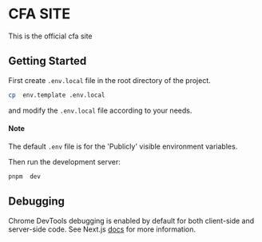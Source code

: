 # CFA SITE

This is the official cfa site

## Getting Started

First create `.env.local` file in the root directory of the project.

```bash
cp  env.template .env.local
```

and modify the `.env.local` file according to your needs.

#### Note

The default `.env` file is for the 'Publicly' visible environment variables.

Then run the development server:

```bash
pnpm  dev
```

## Debugging

Chrome DevTools debugging is enabled by default for both client-side and server-side code. See Next.js [docs](https://nextjs.org/docs/advanced-features/debugging#debugging-with-chrome-devtools) for more information.
